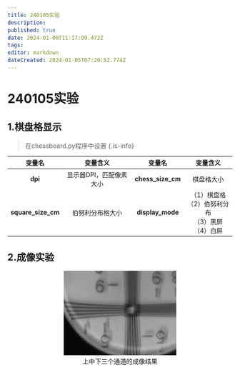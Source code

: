 ```yaml
---
title: 240105实验
description: 
published: true
date: 2024-01-08T11:17:09.472Z
tags: 
editor: markdown
dateCreated: 2024-01-05T07:29:52.774Z
---
```


# 240105实验

## 1.棋盘格显示

> 在chessboard.py程序中设置
{.is-info}


| 变量名 | 变量含义 | 变量名 | 变量含义 |
|:-:|:-:|:-:|:-:|
|**dpi**|显示器DPI，匹配像素大小|**chess_size_cm**|棋盘格大小|
|**square_size_cm**|伯努利分布格大小|**display_mode**|（1）棋盘格<br>（2）伯努利分布<br>（3）黑屏<br>（4）白屏|

## 2.成像实验

<center>
    <img src='/240105/1-1.jpg' width=50%>
    <br>
	  <tz>上中下三个通道的成像结果</tz>
</center>